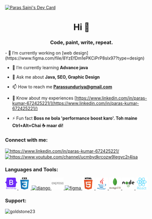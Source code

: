 <a href="https://app.daily.dev/parassaini"><img src="https://api.daily.dev/devcards/v2/1txKbYmHNr1PZPzPAGqQm.png?type=default&r=ej2" width="356" alt="Paras Saini's Dev Card"/></a>
<h1 align="center">Hi 👋</h1>
<h3 align="center">Code, paint, write, repeat.</h3>
- 🔭 I’m currently working on [web design](https://www.figma.com/file/8YzEfDm1ePKCiPrP8slx97?type=design)

- 🌱 I’m currently learning **Advance java**

- 💬 Ask me about **Java, SEO, Graphic Design**

- 📫 How to reach me **Parassunduriya@gmail.com**

- 📄 Know about my experiences [https://www.linkedin.com/in/paras-kumar-672425221/](https://www.linkedin.com/in/paras-kumar-672425221/)

- ⚡ Fun fact **Boss ne bola 'performance boost karo'. Toh maine Ctrl+Alt+Chai ☕ maar di!**

<h3 align="left">Connect with me:</h3>
<p align="left">
<a href="https://linkedin.com/in/https://www.linkedin.com/in/paras-kumar-672425221/" target="blank"><img align="center" src="https://raw.githubusercontent.com/rahuldkjain/github-profile-readme-generator/master/src/images/icons/Social/linked-in-alt.svg" alt="https://www.linkedin.com/in/paras-kumar-672425221/" height="30" width="40" /></a>
<a href="https://www.youtube.com/c/https://www.youtube.com/channel/ucmbydkrcozw9legyc2r4isa" target="blank"><img align="center" src="https://raw.githubusercontent.com/rahuldkjain/github-profile-readme-generator/master/src/images/icons/Social/youtube.svg" alt="https://www.youtube.com/channel/ucmbydkrcozw9legyc2r4isa" height="30" width="40" /></a>
</p>

<h3 align="left">Languages and Tools:</h3>
<p align="left"> <a href="https://getbootstrap.com" target="_blank" rel="noreferrer"> <img src="https://raw.githubusercontent.com/devicons/devicon/master/icons/bootstrap/bootstrap-plain-wordmark.svg" alt="bootstrap" width="40" height="40"/> </a> <a href="https://www.w3schools.com/css/" target="_blank" rel="noreferrer"> <img src="https://raw.githubusercontent.com/devicons/devicon/master/icons/css3/css3-original-wordmark.svg" alt="css3" width="40" height="40"/> </a> <a href="https://www.djangoproject.com/" target="_blank" rel="noreferrer"> <img src="https://cdn.worldvectorlogo.com/logos/django.svg" alt="django" width="40" height="40"/> </a> <a href="https://expressjs.com" target="_blank" rel="noreferrer"> <img src="https://raw.githubusercontent.com/devicons/devicon/master/icons/express/express-original-wordmark.svg" alt="express" width="40" height="40"/> </a> <a href="https://www.figma.com/" target="_blank" rel="noreferrer"> <img src="https://www.vectorlogo.zone/logos/figma/figma-icon.svg" alt="figma" width="40" height="40"/> </a> <a href="https://www.w3.org/html/" target="_blank" rel="noreferrer"> <img src="https://raw.githubusercontent.com/devicons/devicon/master/icons/html5/html5-original-wordmark.svg" alt="html5" width="40" height="40"/> </a> <a href="https://www.java.com" target="_blank" rel="noreferrer"> <img src="https://raw.githubusercontent.com/devicons/devicon/master/icons/java/java-original.svg" alt="java" width="40" height="40"/> </a> <a href="https://www.mongodb.com/" target="_blank" rel="noreferrer"> <img src="https://raw.githubusercontent.com/devicons/devicon/master/icons/mongodb/mongodb-original-wordmark.svg" alt="mongodb" width="40" height="40"/> </a> <a href="https://nodejs.org" target="_blank" rel="noreferrer"> <img src="https://raw.githubusercontent.com/devicons/devicon/master/icons/nodejs/nodejs-original-wordmark.svg" alt="nodejs" width="40" height="40"/> </a> <a href="https://reactjs.org/" target="_blank" rel="noreferrer"> <img src="https://raw.githubusercontent.com/devicons/devicon/master/icons/react/react-original-wordmark.svg" alt="react" width="40" height="40"/> </a> </p>

<h3 align="left">Support:</h3>
<p><a href="https://www.buymeacoffee.com/goldstone23"> <img align="left" src="https://cdn.buymeacoffee.com/buttons/v2/default-yellow.png" height="50" width="210" alt="goldstone23" /></a></p><br><br>
